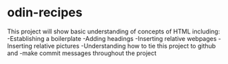 # odin-recipes
This project will show basic understanding of concepts of HTML including:
-Establishing a boilerplate 
-Adding headings
-Inserting relative webpages
-Inserting relative pictures 
-Understanding how to tie this project to github and 
-make commit messages throughout the project 